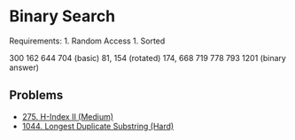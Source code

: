 # Binary Search

Requirements: 1. Random Access 1. Sorted

300 162 644 704 \(basic\) 81, 154 \(rotated\) 174, 668 719 778 793 1201 \(binary answer\)

## Problems

* [275. H-Index II \(Medium\)](https://leetcode.com/problems/h-index-ii/)
* [1044. Longest Duplicate Substring \(Hard\)](https://leetcode.com/problems/longest-duplicate-substring/)

